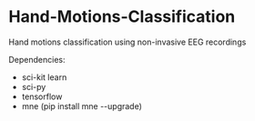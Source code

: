 # Hand-Motions-Classification
Hand motions classification using non-invasive EEG recordings

Dependencies:

 - sci-kit learn
 - sci-py
 - tensorflow
 - mne (pip install mne --upgrade)
